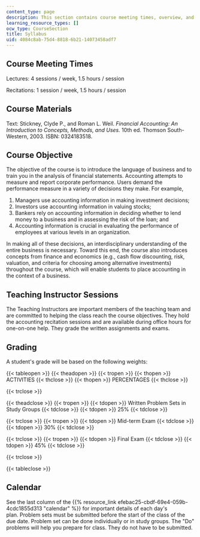 ```yaml
---
content_type: page
description: This section contains course meeting times, overview, and grading scheme.
learning_resource_types: []
ocw_type: CourseSection
title: Syllabus
uid: 4084c8ab-75d4-8818-6b21-14073458adf7
---
```


Course Meeting Times
--------------------

Lectures: 4 sessions / week, 1.5 hours / session

Recitations: 1 session / week, 1.5 hours / session

Course Materials
----------------

Text: Stickney, Clyde P., and Roman L. Weil. _Financial Accounting: An Introduction to Concepts, Methods, and Uses._ 10th ed. Thomson South-Western, 2003. ISBN: 0324183518.

Course Objective
----------------

The objective of the course is to introduce the language of business and to train you in the analysis of financial statements. Accounting attempts to measure and report corporate performance. Users demand the performance measure in a variety of decisions they make. For example,

1.  Managers use accounting information in making investment decisions;
2.  Investors use accounting information in valuing stocks;
3.  Bankers rely on accounting information in deciding whether to lend money to a business and in assessing the risk of the loan; and
4.  Accounting information is crucial in evaluating the performance of employees at various levels in an organization.

In making all of these decisions, an interdisciplinary understanding of the entire business is necessary. Toward this end, the course also introduces concepts from finance and economics (e.g., cash flow discounting, risk, valuation, and criteria for choosing among alternative investments) throughout the course, which will enable students to place accounting in the context of a business.

Teaching Instructor Sessions
----------------------------

The Teaching Instructors are important members of the teaching team and are committed to helping the class reach the course objectives. They hold the accounting recitation sessions and are available during office hours for one-on-one help. They grade the written assignments and exams.

Grading
-------

A student's grade will be based on the following weights:

{{< tableopen >}}
{{< theadopen >}}
{{< tropen >}}
{{< thopen >}}
ACTIVITIES
{{< thclose >}}
{{< thopen >}}
PERCENTAGES
{{< thclose >}}

{{< trclose >}}

{{< theadclose >}}
{{< tropen >}}
{{< tdopen >}}
Written Problem Sets in Study Groups
{{< tdclose >}}
{{< tdopen >}}
25%
{{< tdclose >}}

{{< trclose >}}
{{< tropen >}}
{{< tdopen >}}
Mid-term Exam
{{< tdclose >}}
{{< tdopen >}}
30%
{{< tdclose >}}

{{< trclose >}}
{{< tropen >}}
{{< tdopen >}}
Final Exam
{{< tdclose >}}
{{< tdopen >}}
45%
{{< tdclose >}}

{{< trclose >}}

{{< tableclose >}}

Calendar
--------

See the last column of the {{% resource_link efebac25-cbdf-69e4-059b-4cdc1855d313 "calendar" %}} for important details of each day's plan. Problem sets must be submitted before the start of the class of the due date. Problem set can be done individually or in study groups. The "Do" problems will help you prepare for class. They do not have to be submitted.